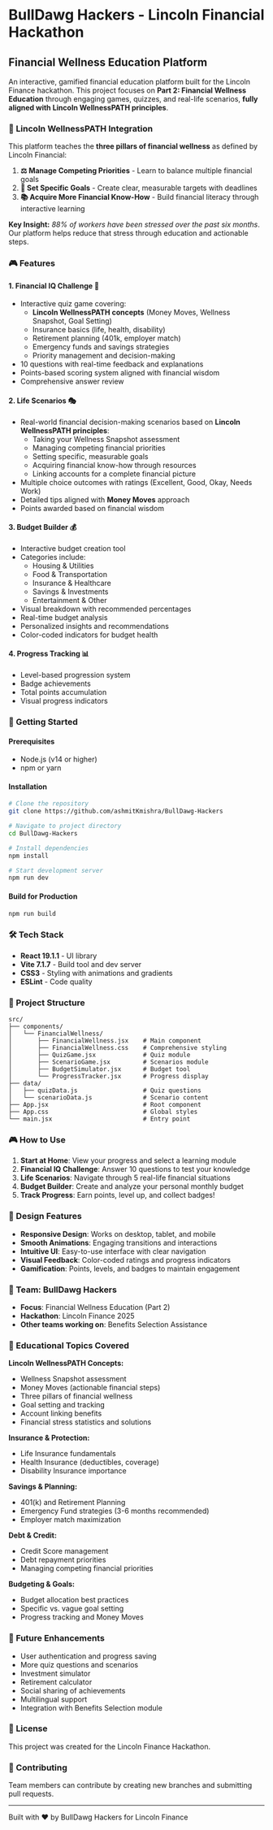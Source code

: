# BullDawg Hackers - Lincoln Financial Hackathon

## Financial Wellness Education Platform

An interactive, gamified financial education platform built for the Lincoln Finance hackathon. This project focuses on **Part 2: Financial Wellness Education** through engaging games, quizzes, and real-life scenarios, **fully aligned with Lincoln WellnessPATH principles**.

### 🎯 Lincoln WellnessPATH Integration

This platform teaches the **three pillars of financial wellness** as defined by Lincoln Financial:

1. **⚖️ Manage Competing Priorities** - Learn to balance multiple financial goals
2. **🎯 Set Specific Goals** - Create clear, measurable targets with deadlines  
3. **📚 Acquire More Financial Know-How** - Build financial literacy through interactive learning

**Key Insight:** *88% of workers have been stressed over the past six months*. Our platform helps reduce that stress through education and actionable steps.

### 🎮 Features

#### 1. **Financial IQ Challenge** 🎯
- Interactive quiz game covering:
  - **Lincoln WellnessPATH concepts** (Money Moves, Wellness Snapshot, Goal Setting)
  - Insurance basics (life, health, disability)
  - Retirement planning (401k, employer match)
  - Emergency funds and savings strategies
  - Priority management and decision-making
- 10 questions with real-time feedback and explanations
- Points-based scoring system aligned with financial wisdom
- Comprehensive answer review

#### 2. **Life Scenarios** 🎭
- Real-world financial decision-making scenarios based on **Lincoln WellnessPATH principles**:
  - Taking your Wellness Snapshot assessment
  - Managing competing financial priorities
  - Setting specific, measurable goals
  - Acquiring financial know-how through resources
  - Linking accounts for a complete financial picture
- Multiple choice outcomes with ratings (Excellent, Good, Okay, Needs Work)
- Detailed tips aligned with **Money Moves** approach
- Points awarded based on financial wisdom

#### 3. **Budget Builder** 💰
- Interactive budget creation tool
- Categories include:
  - Housing & Utilities
  - Food & Transportation
  - Insurance & Healthcare
  - Savings & Investments
  - Entertainment & Other
- Visual breakdown with recommended percentages
- Real-time budget analysis
- Personalized insights and recommendations
- Color-coded indicators for budget health

#### 4. **Progress Tracking** 📊
- Level-based progression system
- Badge achievements
- Total points accumulation
- Visual progress indicators

### 🚀 Getting Started

#### Prerequisites
- Node.js (v14 or higher)
- npm or yarn

#### Installation

```bash
# Clone the repository
git clone https://github.com/ashmitKmishra/BullDawg-Hackers

# Navigate to project directory
cd BullDawg-Hackers

# Install dependencies
npm install

# Start development server
npm run dev
```

#### Build for Production

```bash
npm run build
```

### 🛠️ Tech Stack

- **React 19.1.1** - UI library
- **Vite 7.1.7** - Build tool and dev server
- **CSS3** - Styling with animations and gradients
- **ESLint** - Code quality

### 📁 Project Structure

```
src/
├── components/
│   └── FinancialWellness/
│       ├── FinancialWellness.jsx    # Main component
│       ├── FinancialWellness.css    # Comprehensive styling
│       ├── QuizGame.jsx             # Quiz module
│       ├── ScenarioGame.jsx         # Scenarios module
│       ├── BudgetSimulator.jsx      # Budget tool
│       └── ProgressTracker.jsx      # Progress display
├── data/
│   ├── quizData.js                  # Quiz questions
│   └── scenarioData.js              # Scenario content
├── App.jsx                          # Root component
├── App.css                          # Global styles
└── main.jsx                         # Entry point
```

### 🎮 How to Use

1. **Start at Home**: View your progress and select a learning module
2. **Financial IQ Challenge**: Answer 10 questions to test your knowledge
3. **Life Scenarios**: Navigate through 5 real-life financial situations
4. **Budget Builder**: Create and analyze your personal monthly budget
5. **Track Progress**: Earn points, level up, and collect badges!

### 🎨 Design Features

- **Responsive Design**: Works on desktop, tablet, and mobile
- **Smooth Animations**: Engaging transitions and interactions
- **Intuitive UI**: Easy-to-use interface with clear navigation
- **Visual Feedback**: Color-coded ratings and progress indicators
- **Gamification**: Points, levels, and badges to maintain engagement

### 👥 Team: BullDawg Hackers

- **Focus**: Financial Wellness Education (Part 2)
- **Hackathon**: Lincoln Finance 2025
- **Other teams working on**: Benefits Selection Assistance

### 📝 Educational Topics Covered

**Lincoln WellnessPATH Concepts:**
- Wellness Snapshot assessment
- Money Moves (actionable financial steps)
- Three pillars of financial wellness
- Goal setting and tracking
- Account linking benefits
- Financial stress statistics and solutions

**Insurance & Protection:**
- Life Insurance fundamentals
- Health Insurance (deductibles, coverage)
- Disability Insurance importance

**Savings & Planning:**
- 401(k) and Retirement Planning
- Emergency Fund strategies (3-6 months recommended)
- Employer match maximization

**Debt & Credit:**
- Credit Score management
- Debt repayment priorities
- Managing competing financial priorities

**Budgeting & Goals:**
- Budget allocation best practices
- Specific vs. vague goal setting
- Progress tracking and Money Moves

### 🔮 Future Enhancements

- User authentication and progress saving
- More quiz questions and scenarios
- Investment simulator
- Retirement calculator
- Social sharing of achievements
- Multilingual support
- Integration with Benefits Selection module

### 📄 License

This project was created for the Lincoln Finance Hackathon.

### 🤝 Contributing

Team members can contribute by creating new branches and submitting pull requests.

---

Built with ❤️ by BullDawg Hackers for Lincoln Finance